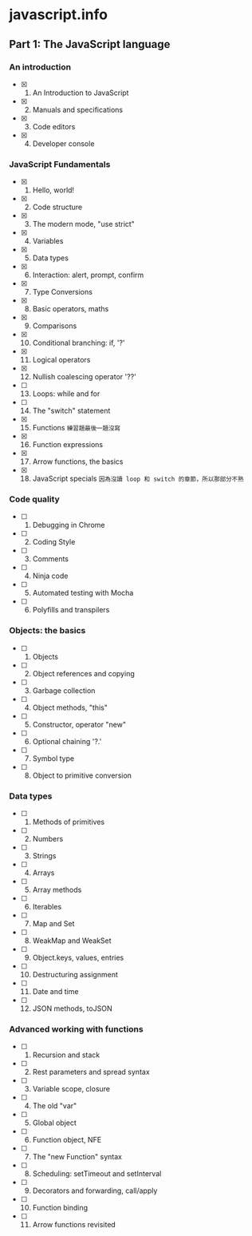 # javascript.info

## Part 1: The JavaScript language

### An introduction

- [x] 1.  An Introduction to JavaScript
- [x] 2.  Manuals and specifications
- [x] 3.  Code editors
- [x] 4.  Developer console

### JavaScript Fundamentals

- [x] 1.  Hello, world!
- [x] 2.  Code structure
- [x] 3.  The modern mode, "use strict"
- [x] 4.  Variables
- [x] 5.  Data types
- [x] 6.  Interaction: alert, prompt, confirm
- [x] 7.  Type Conversions
- [x] 8.  Basic operators, maths
- [x] 9.  Comparisons
- [x] 10. Conditional branching: if, '?'
- [x] 11. Logical operators
- [x] 12. Nullish coalescing operator '??'
- [ ] 13. Loops: while and for
- [ ] 14. The "switch" statement
- [x] 15. Functions `練習題最後一題沒寫`
- [x] 16. Function expressions
- [x] 17. Arrow functions, the basics
- [x] 18. JavaScript specials `因為沒讀 loop 和 switch 的章節，所以那部分不熟`

### Code quality

- [ ] 1.  Debugging in Chrome
- [ ] 2.  Coding Style
- [ ] 3.  Comments
- [ ] 4.  Ninja code
- [ ] 5.  Automated testing with Mocha
- [ ] 6.  Polyfills and transpilers

### Objects: the basics

- [ ] 1.  Objects
- [ ] 2.  Object references and copying
- [ ] 3.  Garbage collection
- [ ] 4.  Object methods, "this"
- [ ] 5.  Constructor, operator "new"
- [ ] 6.  Optional chaining '?.'
- [ ] 7.  Symbol type
- [ ] 8.  Object to primitive conversion

### Data types

- [ ] 1.  Methods of primitives
- [ ] 2.  Numbers
- [ ] 3.  Strings
- [ ] 4.  Arrays
- [ ] 5.  Array methods
- [ ] 6.  Iterables
- [ ] 7.  Map and Set
- [ ] 8.  WeakMap and WeakSet
- [ ] 9.  Object.keys, values, entries
- [ ] 10. Destructuring assignment
- [ ] 11. Date and time
- [ ] 12. JSON methods, toJSON

### Advanced working with functions

- [ ] 1.  Recursion and stack
- [ ] 2.  Rest parameters and spread syntax
- [ ] 3.  Variable scope, closure
- [ ] 4.  The old "var"
- [ ] 5.  Global object
- [ ] 6.  Function object, NFE
- [ ] 7.  The "new Function" syntax
- [ ] 8.  Scheduling: setTimeout and setInterval
- [ ] 9.  Decorators and forwarding, call/apply
- [ ] 10. Function binding
- [ ] 11. Arrow functions revisited
